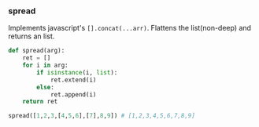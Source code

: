 ### spread

Implements javascript's `[].concat(...arr)`. Flattens the list(non-deep) and returns an list.

```python
def spread(arg):
    ret = []
    for i in arg:
        if isinstance(i, list):
            ret.extend(i)
        else:
            ret.append(i)
    return ret
```


```python
spread([1,2,3,[4,5,6],[7],8,9]) # [1,2,3,4,5,6,7,8,9]
```
